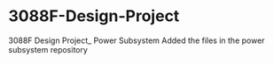 # 3088F-Design-Project
3088F Design Project_ Power Subsystem
Added the files in the power subsystem repository
